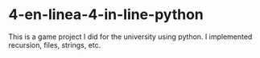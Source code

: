 # 4-en-linea-4-in-line-python
This is a game project I did for the university using python. 
I implemented recursion, files, strings, etc. 

